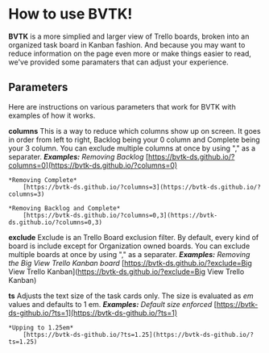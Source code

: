 # How to use BVTK!

**BVTK** is a more simplied and larger view of Trello boards, broken into an organized task board in Kanban fashion.
And because you may want to reduce information on the page even more or make things easier to read, we've provided some paramaters that can adjust your experience.

## Parameters
Here are instructions on various parameters that work for BVTK with examples of how it works.

**columns**
This is a way to reduce which columns show up on screen. It goes in order from left to right, Backlog being your 0 column and Complete being your 3 column. You can exclude multiple columns at once by using "," as a separater.
***Examples:***
	*Removing Backlog*
		[https://bvtk-ds.github.io/?columns=0](https://bvtk-ds.github.io/?columns=0)
	
	*Removing Complete*
		[https://bvtk-ds.github.io/?columns=3](https://bvtk-ds.github.io/?columns=3)
		
	*Removing Backlog and Complete*
		[https://bvtk-ds.github.io/?columns=0,3](https://bvtk-ds.github.io/?columns=0,3)
		

**exclude**
Exclude is an Trello Board exclusion filter. By default, every kind of board is include except for Organization owned boards. You can exclude multiple boards at once by using "," as a separater.
***Examples:***
	*Removing the Big View Trello Kanban board*
		[https://bvtk-ds.github.io/?exclude=Big View Trello Kanban](https://bvtk-ds.github.io/?exclude=Big View Trello Kanban)
		

**ts**
Adjusts the text size of the task cards only. The size is evaluated as *em* values and defaults to 1 em.
***Examples:***
	*Default size enforced*
		[https://bvtk-ds-github.io/?ts=1](https://bvtk-ds-github.io/?ts=1)
		
	*Upping to 1.25em*
		[https://bvtk-ds-github.io/?ts=1.25](https://bvtk-ds-github.io/?ts=1.25)